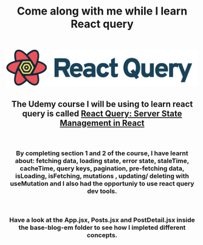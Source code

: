 <h1 align="center">Come along with me while I learn React query </h1>
<br>
<p align="center">
 <img src= '/Images/React_Query_Logo.png'/>

<h2 align="center">
 The Udemy course I will be using to learn react query is called 
 <a href= 'https://www.udemy.com/course/learn-react-query/?couponCode=REACT-QUERY-GITHUB'>React Query: Server State Management in React</a>
 </h2>
</p>

<br>
<h3 align="center">By completing section 1 and 2 of the course, I have learnt about: fetching data, loading state, error state, staleTime, cacheTime, query keys, pagination, pre-fetching data, isLoading, isFetching, mutations , updating/ deleting with useMutation and I also had the opportuniy to use react query dev tools.
</h3>

<br>
<h3 align="center"> Have a look at the App.jsx, Posts.jsx and PostDetail.jsx inside the base-blog-em folder to see how I impleted different concepts.
</h3>